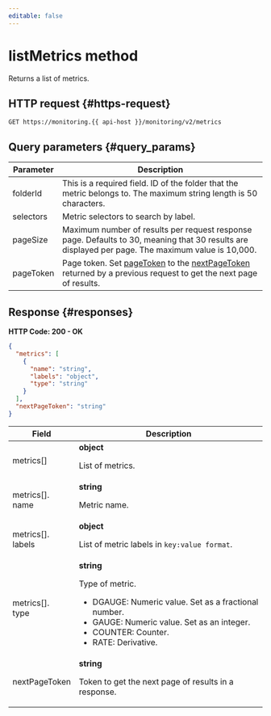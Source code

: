 ```yaml
---
editable: false
---
```


# listMetrics method
Returns a list of metrics.



## HTTP request {#https-request}
```
GET https://monitoring.{{ api-host }}/monitoring/v2/metrics
```

## Query parameters {#query_params}

| Parameter | Description |
--- | ---
| folderId | This is a required field. ID of the folder that the metric belongs to. The maximum string length is 50 characters. |
| selectors | Metric selectors to search by label. |
| pageSize | Maximum number of results per request response page. Defaults to 30, meaning that 30 results are displayed per page. The maximum value is 10,000. |
| pageToken | Page token. Set [pageToken](#query_params) to the [nextPageToken](#responses) returned by a previous request to get the next page of results. |

## Response {#responses}
**HTTP Code: 200 - OK**

```json
{
  "metrics": [
    {
      "name": "string",
      "labels": "object",
      "type": "string"
    }
  ],
  "nextPageToken": "string"
}
```


| Field | Description |
--- | ---
| metrics[] | **object**<br><p>List of metrics.</p> |
| metrics[].<br>name | **string**<br><p>Metric name.</p> |
| metrics[].<br>labels | **object**<br><p>List of metric labels in <code>key:value format</code>.</p> |
| metrics[].<br>type | **string**<br><p>Type of metric.</p> <ul> <li>DGAUGE: Numeric value. Set as a fractional number.</li> <li>GAUGE: Numeric value. Set as an integer.</li> <li>COUNTER: Counter.</li> <li>RATE: Derivative.</li> </ul> |
| nextPageToken | **string**<br><p>Token to get the next page of results in a response.</p> |